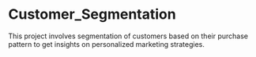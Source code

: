 <h1>Customer_Segmentation</h1>
<p>This  project involves segmentation of customers based on their purchase pattern to get insights on personalized marketing strategies.</p>
